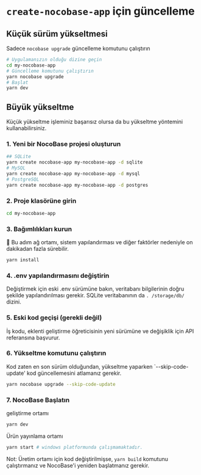 # `create-nocobase-app` için güncelleme

## Küçük sürüm yükseltmesi

Sadece `nocobase upgrade` güncelleme komutunu çalıştırın

```bash
# Uygulamanızın olduğu dizine geçin
cd my-nocobase-app
# Güncelleme komutunu çalıştırın
yarn nocobase upgrade
# Başlat
yarn dev
```

## Büyük yükseltme

Küçük yükseltme işleminiz başarısız olursa da bu yükseltme yöntemini kullanabilirsiniz.

### 1. Yeni bir NocoBase projesi oluşturun

```bash
## SQLite
yarn create nocobase-app my-nocobase-app -d sqlite
# MySQL
yarn create nocobase-app my-nocobase-app -d mysql
# PostgreSQL
yarn create nocobase-app my-nocobase-app -d postgres
```

### 2. Proje klasörüne girin

```bash
cd my-nocobase-app
```

### 3. Bağımlılıkları kurun

📢 Bu adım ağ ortamı, sistem yapılandırması ve diğer faktörler nedeniyle on dakikadan fazla sürebilir. 

```bash
yarn install
```

### 4. .env yapılandırmasını değiştirin

Değiştirmek için eski .env sürümüne bakın, veritabanı bilgilerinin doğru şekilde yapılandırılması gerekir. SQLite veritabanının da `. /storage/db/` dizini.

### 5. Eski kod geçişi (gerekli değil)

İş kodu, eklenti geliştirme öğreticisinin yeni sürümüne ve değişiklik için API referansına başvurur.

### 6. Yükseltme komutunu çalıştırın

Kod zaten en son sürüm olduğundan, yükseltme yaparken `--skip-code-update' kod güncellemesini atlamanız gerekir.

```bash
yarn nocobase upgrade --skip-code-update
```

### 7. NocoBase Başlatın

geliştirme ortamı

```bash
yarn dev
```

Ürün yayınlama ortamı

```bash
yarn start # windows platformunda çalışmamaktadır.
```

Not: Üretim ortamı için kod değiştirilmişse, ``yarn build`` komutunu çalıştırmanız ve NocoBase'i yeniden başlatmanız gerekir.